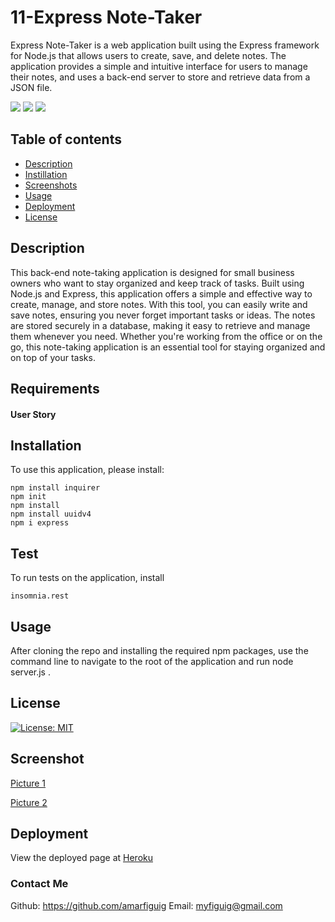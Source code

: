 # 11-Express Note-Taker

Express Note-Taker is a web application built using the Express framework for Node.js that allows users to create, save, and delete notes. The application provides a simple and intuitive interface for users to manage their notes, and uses a back-end server to store and retrieve data from a JSON file.

<p>
  <img src="https://img.shields.io/badge/-JavaScript-yellow" />
  <img src="https://img.shields.io/badge/-OOP-red" />
  <img src="https://img.shields.io/badge/-JSON-blue" />
</p>

## Table of contents

  * [Description](#Description)
  * [Instillation](#Instillation)
  * [Screenshots](#Screenshots)
  * [Usage](#Usage)
  * [Deployment](#Deployment)
  * [License](#License)

## Description

This back-end note-taking application is designed for small business owners who want to stay organized and keep track of tasks. Built using Node.js and Express, this application offers a simple and effective way to create, manage, and store notes. With this tool, you can easily write and save notes, ensuring you never forget important tasks or ideas. The notes are stored securely in a database, making it easy to retrieve and manage them whenever you need. Whether you're working from the office or on the go, this note-taking application is an essential tool for staying organized and on top of your tasks.

## Requirements
#### User Story


## Installation

To use this application, please install: 
```
npm install inquirer
npm init
npm install
npm install uuidv4
npm i express
```


## Test
To run tests on the application, install
```
insomnia.rest
```


## Usage

After cloning the repo and installing the required npm packages, use the command line to navigate to the root of the application and run node server.js .


## License 

[![License: MIT](https://img.shields.io/badge/License-MIT-yellow.svg)](https://opensource.org/licenses/MIT)


## Screenshot
[Picture 1](https://github.com/amarfiguig/11-Express-Note-Taker/blob/fa2c0522a922bbf3474a133b9036fd2a80fedce0/Assest/Sc2.png)

[Picture 2](https://github.com/amarfiguig/11-Express-Note-Taker/blob/fa2c0522a922bbf3474a133b9036fd2a80fedce0/Assest/Sc3.png)


## Deployment

View the deployed page at [Heroku](https://express-note-taker-amarfiguig.herokuapp.com/)

### Contact Me

Github: https://github.com/amarfiguig
Email: myfiguig@gmail.com
